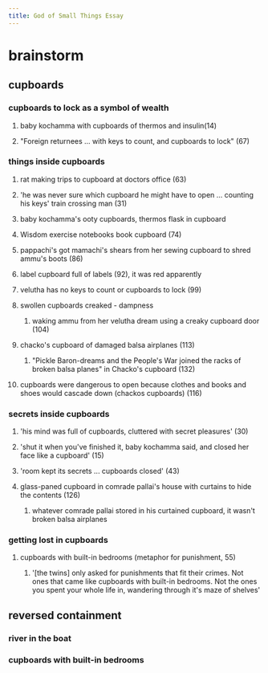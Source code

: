 ```yaml
---
title: God of Small Things Essay
---
```


# brainstorm

## cupboards

### cupboards to lock as a symbol of wealth

1.  baby kochamma with cupboards of thermos and insulin(14)

2.  \"Foreign returnees ... with keys to count, and cupboards to
    lock\" (67)

### things inside cupboards

1.  rat making trips to cupboard at doctors office (63)

2.  \'he was never sure which cupboard he might have to open ...
    counting his keys\' train crossing man (31)

3.  baby kochamma\'s ooty cupboards, thermos flask in cupboard

4.  Wisdom exercise notebooks book cupboard (74)

5.  pappachi\'s got mamachi\'s shears from her sewing cupboard to shred
    ammu\'s boots (86)

6.  label cupboard full of labels (92), it was red apparently

7.  velutha has no keys to count or cupboards to lock (99)

8.  swollen cupboards creaked - dampness

    1.  waking ammu from her velutha dream using a creaky cupboard
        door (104)

9.  chacko\'s cupboard of damaged balsa airplanes (113)

    1.  \"Pickle Baron-dreams and the People\'s War joined the racks of
        broken balsa planes\" in Chacko\'s cupboard (132)

10. cupboards were dangerous to open because clothes and books and shoes
    would cascade down (chackos cupboards) (116)

### secrets inside cupboards

1.  \'his mind was full of cupboards, cluttered with secret
    pleasures\' (30)

2.  \'shut it when you\'ve finished it, baby kochamma said, and closed
    her face like a cupboard\' (15)

3.  \'room kept its secrets ... cupboards closed\' (43)

4.  glass-paned cupboard in comrade pallai\'s house with curtains to
    hide the contents (126)

    1.  whatever comrade pallai stored in his curtained cupboard, it
        wasn\'t broken balsa airplanes

### getting lost in cupboards

1.  cupboards with built-in bedrooms (metaphor for punishment, 55)

    1.  \'\[the twins\] only asked for punishments that fit their
        crimes. Not ones that came like cupboards with built-in
        bedrooms. Not the ones you spent your whole life in, wandering
        through it\'s maze of shelves\'

## reversed containment

### river in the boat

### cupboards with built-in bedrooms
